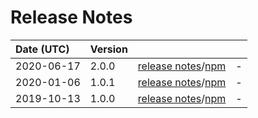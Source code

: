 # Release Notes

| Date (UTC) | Version |  |  |
| :-- | :-- | :--: | :-- |
2020-06-17 | 2.0.0 | [release notes](v2.0.0/README.md)/[npm](https://www.npmjs.com/package/@dagonmetric/ng-log-firebase-analytics/v/2.0.0) | - |
2020-01-06 | 1.0.1 | [release notes](v1.0.1/README.md)/[npm](https://www.npmjs.com/package/@dagonmetric/ng-log-firebase-analytics/v/1.0.1) | - |
2019-10-13 | 1.0.0 | [release notes](v1.0.0/README.md)/[npm](https://www.npmjs.com/package/@dagonmetric/ng-log-firebase-analytics/v/1.0.0) | - |
